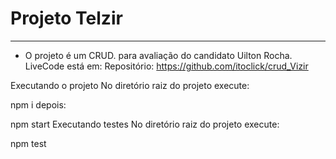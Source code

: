 # Projeto Telzir
______

- O projeto é um CRUD. para avaliação do candidato Uilton Rocha.
LiveCode está em:
Repositório: <https://github.com/itoclick/crud_Vizir> 


Executando o projeto
No diretório raiz do projeto execute:

npm i
depois:

npm start
Executando testes
No diretório raiz do projeto execute:

npm test
